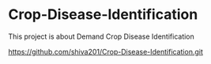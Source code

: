 # Crop-Disease-Identification
This project is about Demand Crop Disease Identification

https://github.com/shiva201/Crop-Disease-Identification.git
